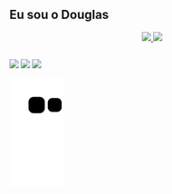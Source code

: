## Eu sou o Douglas
<div align="center">
  <a href="https://github.com/douglas-g-o">
  <img height="42%" src="https://github-readme-stats.vercel.app/api?username=douglas-g-o&show_icons=true&theme=tokyonight&include_all_commits=true&count_private=true"/>
  <img height="50%" src="https://github-readme-stats.vercel.app/api/top-langs/?username=douglas-g-o&layout=compact&langs_count=7&theme=tokyonight"/>
</div>

  
  ##
 
<div> 
  <a href="https://www.instagram.com/douglas6gama/" target="_blank"><img src="https://img.shields.io/badge/-Instagram-%23E4405F?style=for-the-badge&logo=instagram&logoColor=white" target="_blank"></a>
  <a href = "mailto:doug_g.o@hotmail.com"><img src="https://img.shields.io/badge/-hotmail-%23333?style=for-the-badge&logo=gmail&logoColor=white" target="_blank"></a>
  <a href="https://www.linkedin.com/in/douglasgamaoliveira/" target="_blank"><img src="https://img.shields.io/badge/-LinkedIn-%230077B5?style=for-the-badge&logo=linkedin&logoColor=white" target="_blank"></a> 
 
  ![Snake animation](https://github.com/rafaballerini/rafaballerini/blob/output/github-contribution-grid-snake.svg)
 
</div>
